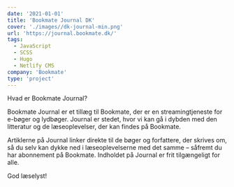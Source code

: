 ```yaml
---
date: '2021-01-01'
title: 'Bookmate Journal DK'
cover: './images//dk-journal-min.png'
url: 'https://journal.bookmate.dk/'
tags: 
  - JavaScript
  - SCSS
  - Hugo
  - Netlify CMS
company: 'Bookmate'
type: 'project'
---
```


Hvad er Bookmate Journal?

Bookmate Journal er et tillæg til Bookmate, der er en streamingtjeneste for e-bøger og lydbøger. Journal er stedet, hvor vi kan gå i dybden med den litteratur og de læseoplevelser, der kan findes på Bookmate.

Artiklerne på Journal linker direkte til de bøger og forfattere, der skrives om, så du selv kan dykke ned i læseoplevelserne med det samme – såfremt du har abonnement på Bookmate. Indholdet på Journal er frit tilgængeligt for alle.

God læselyst!
